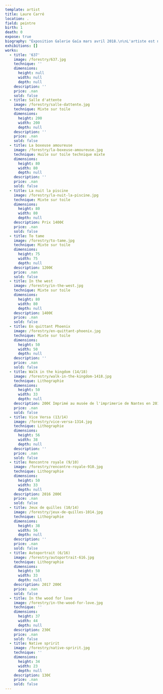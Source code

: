 ```yaml
---
template: artist
title: Laure Carré
location: .
field: peintre
birth: 1
death: 0
expose: true
biography: "Exposition Galerie Gaïa mars avril 2018.\n\nL'artiste est née en 1968. Elle débutera sa formation à New-York, au sein de l'école Parson, puis la continuera à l'Ecole supérieure des Arts Appliqués à Paris. Elle deviendra l'assistante de Seurat, souffleur de verre, de 1992 à 2000 et travaillera à la Forge de 1992 à 1996.\n\n\"Il n’y a rien d’éponyme dans les formes que LAURE nous offre dans son travail sur toile, pas même dans ses collages-dessins. En apparence\_! Ainsi l’énergie circule  vite et amplifie les mouvements tout en courbe mais s’arrête net. Si carré il y a ce n’est pas pour la forme mais pour son exigence vis-à-vis de sa toile. \n\nLà n’est pas le premier paradoxe chez cette artiste lumineuse qui impose des sujets troubles où la solitude s’accompagne d’un double de soi qui parfois ne l’est pas. Rêves et fantômes sont invités à participer au présent sans aucun effacement.\nLaure est solaire car elle se laisse faire par son geste et donc elle ne résiste pas, il n’y a pas de lutte entre elle et sa toile mais les états dans lesquels elle laisse ses personnages nous amènent à nous en occuper. Elle nous les confie, à condition d’en prendre soin. \nImpossible de laisser ces personnages seuls dans ces situations et vu le choix des couleurs, même si Laure se défend de toute histoire à nous raconter, il va bien falloir que nous en parlions, car tout est sans dessus dessous. \nAlors si on pense à Bazelitz, si une époque les mains de Egon Schiele s’imposaient, nous sommes actuellement dans une période de grande liberté créative ou Laure emprunte avec respect à ses icônes de la peinture. \n\nEt ainsi va cette vie «\_c’est vrai et pourquoi pas\_!\_», rien ne la contrarie Laure quand on regarde son travail, son atelier - car elle travaille tout le temps - c’est pour nous, pour ceux qui aiment la regarder, pour ceux qui la découvrent et s’étonnent. Devant autant de toiles il ne faut agir, mais se laisser faire et cheminer vers l’une d’elle.\nC’est comme cela que je me retrouve avec une sélection que je ne peux montrer en une seule fois. Donc Jeudi 5 Avril je fais un 2ème accrochage!\nL’expo dans l’expo, on met la galerie à l’envers pour finir au Carré Madame Laure \"\n\nElisabeth GIVRE\n                                                                                                                                                                                                  \n\nElle a étudié à :  \n- Parson School of Design - New York – USA  ( lauréate d’une bourse)                                                        \n- Ecole supérieure des Arts Appliqués Duperré - Paris\n- Ecole supérieure des arts appliqués Olivier de Serres - Paris\nElle a été l'assistante de Jean-Pierre Seurat (souffleur de verre) de 1992 à 2000.\nPuis en parallèle elle a travaillé à la Forge ( Paris)  de 1992 à 1996."
exhibitions: []
works:
  - title: '637'
    image: /forestry/637.jpg
    technique: ''
    dimensions:
      height: null
      width: null
      depth: null
    description: ''
    price: .nan
    sold: false
  - title: Salle d'attente
    image: /forestry/salle-dattente.jpg
    technique: Mixte sur toile
    dimensions:
      height: 200
      width: 200
      depth: null
    description: ''
    price: .nan
    sold: false
  - title: La boxeuse amoureuse
    image: /forestry/la-boxeuse-amoureuse.jpg
    technique: Huile sur toile technique mixte
    dimensions:
      height: 80
      width: 80
      depth: null
    description: ''
    price: .nan
    sold: false
  - title: La nuit la piscine
    image: /forestry/la-nuit-la-piscine.jpg
    technique: Mixte sur toile
    dimensions:
      height: 80
      width: 80
      depth: null
    description: Prix 1400€
    price: .nan
    sold: false
  - title: To tame
    image: /forestry/to-tame.jpg
    technique: Mixte sur toile
    dimensions:
      height: 75
      width: 75
      depth: null
    description: 1200€
    price: .nan
    sold: false
  - title: In the west
    image: /forestry/in-the-west.jpg
    technique: Mixte sur toile
    dimensions:
      height: 80
      width: 80
      depth: null
    description: 1400€
    price: .nan
    sold: false
  - title: En quittant Phoenix
    image: /forestry/en-quittant-phoenix.jpg
    technique: Mixte sur toile
    dimensions:
      height: 50
      width: 50
      depth: null
    description: ''
    price: .nan
    sold: false
  - title: Walk in the kingdom (14/18)
    image: /forestry/walk-in-the-kingdom-1418.jpg
    technique: Lithographie
    dimensions:
      height: 50
      width: 33
      depth: null
    description: 200€ Imprimé au musée de l'imprimerie de Nantes en 2017.
    price: .nan
    sold: false
  - title: Vice Versa (13/14)
    image: /forestry/vice-versa-1314.jpg
    technique: Lithographie
    dimensions:
      height: 56
      width: 38
      depth: null
    description: ''
    price: .nan
    sold: false
  - title: Rencontre royale (9/10)
    image: /forestry/rencontre-royale-910.jpg
    technique: Lithographie
    dimensions:
      height: 50
      width: 33
      depth: null
    description: 2016 200€
    price: .nan
    sold: false
  - title: Jeux de quilles (10/14)
    image: /forestry/jeux-de-quilles-1014.jpg
    technique: Lithographie
    dimensions:
      height: 38
      width: 56
      depth: null
    description: ''
    price: .nan
    sold: false
  - title: Autoportrait (6/16)
    image: /forestry/autoportrait-616.jpg
    technique: Lithographie
    dimensions:
      height: 50
      width: 33
      depth: null
    description: 2017 200€
    price: .nan
    sold: false
  - title: In the wood for love
    image: /forestry/in-the-wood-for-love.jpg
    technique: ''
    dimensions:
      height: 37
      width: 44
      depth: null
    description: 230€
    price: .nan
    sold: false
  - title: Native spririt
    image: /forestry/native-spririt.jpg
    technique: ''
    dimensions:
      height: 34
      width: 23
      depth: null
    description: 130€
    price: .nan
    sold: false
---
```



